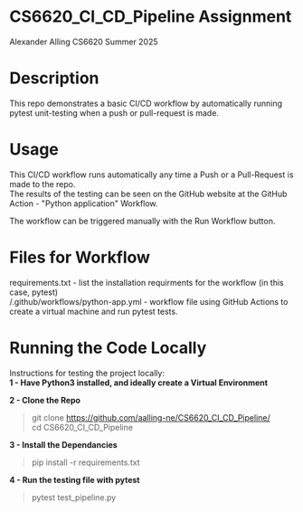 # CS6620_CI_CD_Pipeline Assignment
Alexander Alling
CS6620
Summer 2025

# Description
This repo demonstrates a basic CI/CD workflow by automatically running pytest unit-testing when a push or pull-request is made.

# Usage
This CI/CD workflow runs automatically any time a Push or a Pull-Request is made to the repo.  
The results of the testing can be seen on the GitHub website at the GitHub Action - "Python application" Workflow.  

The workflow can be triggered manually with the Run Workflow button.  

# Files for Workflow
requirements.txt - list the installation requirments for the workflow (in this case, pytest)  
/.github/workflows/python-app.yml - workflow file using GitHub Actions to create a virtual machine and run pytest tests.  

# Running the Code Locally  
Instructions for testing the project locally:  
**1 - Have Python3 installed, and ideally create a Virtual Environment**  

**2 - Clone the Repo**  

> git clone https://github.com/aalling-ne/CS6620_CI_CD_Pipeline/  
> cd CS6620_CI_CD_Pipeline
  
**3 - Install the Dependancies**  

> pip install -r requirements.txt

**4 - Run the testing file with pytest**

> pytest test_pipeline.py
